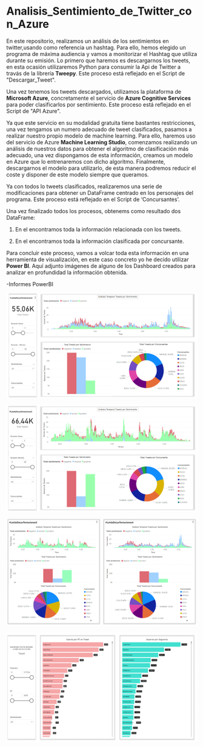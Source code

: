 # Analisis_Sentimiento_de_Twitter_con_Azure

En este repositorio, realizamos un análisis de los sentimientos en twitter,usando como referencia un hashtag. Para ello, hemos elegido un programa de máxima audiencia y vamos a monitorizar el Hashtag que utiliza durante su emisión.
Lo primero que haremos es descargarnos los tweets, en esta ocasión utilizaremos Python para consumir la Api de Twitter a travás de la librería  **Tweepy**. Este proceso está reflejado en el Script de "Descargar_Tweet".

Una vez tenemos los tweets descargados, utilizamos la plataforma de **Microsoft Azure**, concretamente el servicio de **Azure Cognitive Services** para poder clasificarlos por sentimiento. Este proceso  está reflejado en el Script de "API Azure". 

Ya que este servicio en su modalidad gratuita tiene bastantes restricciones, una vez tengamos un numero adecuado de tweet clasificados, pasamos a  realizar nuestro propio modelo de machine learning. Para ello, haremos uso del servicio de Azure **Machine Learning Studio**, comenzamos realizando un análisis de nuestros datos para obtener el algoritmo de clasificación más adecuado, una vez dispongamos de esta información, creamos un modelo en Azure que lo entrenaremos con dicho algoritmo. Finalmente, descargarnos el modelo para utilizarlo, de esta manera podremos reducir el coste y disponer de este modelo siempre que queramos.

Ya con todos lo tweets clasificados, realizaremos una serie de modificaciones para obtener un DataFrame centrado en los personajes del programa. Este proceso está reflejado en el Script de ‘Concursantes’.

Una vez finalizado todos los procesos, obtenems como resultado dos DataFrame:

1. En el encontramos toda la información relacionada con los tweets.

2. En el encontramos toda la información clasificada por concursante.

Para concluir este proceso, vamos a volcar toda esta información en una herramienta de visualización, en este caso concreto yo he decido utilizar  **Power BI**. 
Aquí adjunto imágenes de alguno de los Dashboard creados para analizar en profundidad la información obtenida.


-Informes PowerBI
 
![Cargando imagen ](https://github.com/Borjaa-P/Analisis_Sentimiento_Twitter_Azure/blob/main/Imagenes/Dashboard-IT4.PNG?raw=true)

![Cargando imagen ](https://github.com/Borjaa-P/Analisis_Sentimiento_Twitter_Azure/blob/main/Imagenes/Dashboard-IT5.PNG?raw=true)

![Cargando imagen ](https://github.com/Borjaa-P/Analisis_Sentimiento_Twitter_Azure/blob/main/Imagenes/Comparativa.PNG?raw=true)

![Cargando imagen ](https://github.com/Borjaa-P/Analisis_Sentimiento_Twitter_Azure/blob/main/Imagenes/Dashboard_Tweet.PNG?raw=true)
